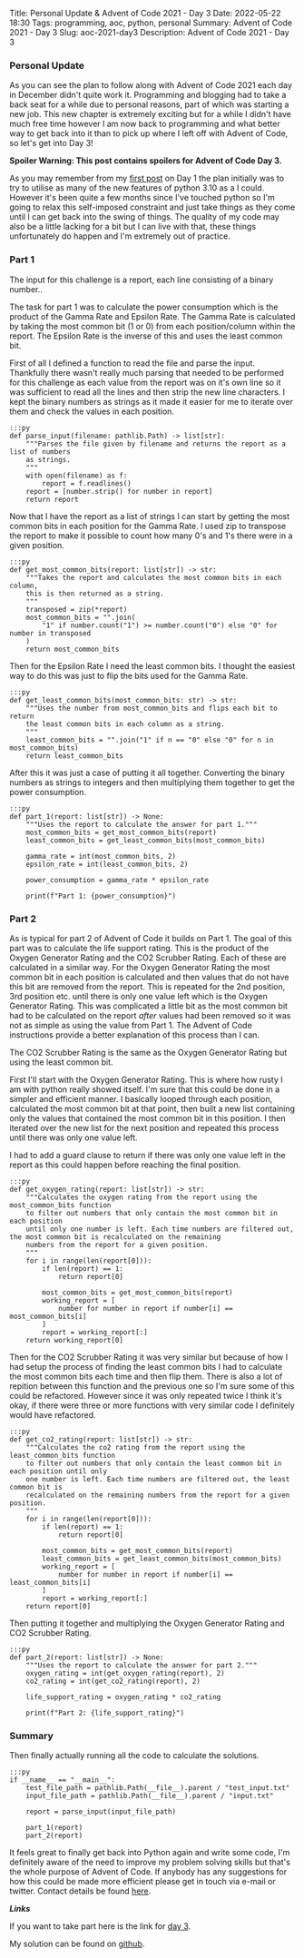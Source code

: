 Title: Personal Update & Advent of Code 2021 - Day 3
Date: 2022-05-22 18:30
Tags: programming, aoc, python, personal
Summary: Advent of Code 2021 - Day 3
Slug: aoc-2021-day3
Description: Advent of Code 2021 - Day 3

### Personal Update

As you can see the plan to follow along with Advent of Code 2021 each day in December didn't quite work it. Programming and blogging had to take a back seat for a while due to personal reasons, part of which was starting a new job.
This new chapter is extremely exciting but for a while I didn't have much free time however I am now back to programming and what better way to get back into it than to pick up where I left off with Advent of Code, so let's
get into Day 3!

**Spoiler Warning: This post contains spoilers for Advent of Code Day 3.**

As you may remember from my [first post]({filename}/Programming/aoc-2021-day1.md) on Day 1 the plan initially was to try to utilise as many of the new features of python 3.10 as a I could. However it's been quite a few months
since I've touched python so I'm going to relax this self-imposed constraint and just take things as they come until I can get back into the swing of things. The quality of my code may also be a little lacking for a bit but I can
live with that, these things unfortunately do happen and I'm extremely out of practice.

### Part 1

The input for this challenge is a report, each line consisting of a binary number..

The task for part 1 was to calculate the power consumption which is the product of the Gamma Rate and Epsilon Rate. The Gamma Rate is calculated by taking the most common bit (1 or 0) from each position/column within the report. The Epsilon Rate is the inverse of this and uses the least common bit.

First of all I defined a function to read the file and parse the input. Thankfully there wasn't really much parsing that needed to be performed for this challenge as each value from the report was on it's own line so it was sufficient to read all the lines and then strip the new line characters. I kept the binary numbers as strings as it made it easier for me to iterate over them and check the values in each position.

    :::py
    def parse_input(filename: pathlib.Path) -> list[str]:
        """Parses the file given by filename and returns the report as a list of numbers
        as strings.
        """
        with open(filename) as f:
            report = f.readlines()
        report = [number.strip() for number in report]
        return report

Now that I have the report as a list of strings I can start by getting the most common bits in each position for the Gamma Rate. I used zip to transpose the report to make it possible to count how many 0's and 1's there were in a given position.

    :::py
    def get_most_common_bits(report: list[str]) -> str:
        """Takes the report and calculates the most common bits in each column,
        this is then returned as a string.
        """
        transposed = zip(*report)
        most_common_bits = "".join(
            "1" if number.count("1") >= number.count("0") else "0" for number in transposed
        )
        return most_common_bits

Then for the Epsilon Rate I need the least common bits. I thought the easiest way to do this was just to flip the bits used for the Gamma Rate.

    :::py
    def get_least_common_bits(most_common_bits: str) -> str:
        """Uses the number from most_common_bits and flips each bit to return
        the least common bits in each column as a string.
        """
        least_common_bits = "".join("1" if n == "0" else "0" for n in most_common_bits)
        return least_common_bits

After this it was just a case of putting it all together. Converting the binary numbers as strings to integers and then multiplying them together to get the power consumption.

    :::py
    def part_1(report: list[str]) -> None:
        """Uses the report to calculate the answer for part 1."""
        most_common_bits = get_most_common_bits(report)
        least_common_bits = get_least_common_bits(most_common_bits)

        gamma_rate = int(most_common_bits, 2)
        epsilon_rate = int(least_common_bits, 2)

        power_consumption = gamma_rate * epsilon_rate

        print(f"Part 1: {power_consumption}")

### Part 2

As is typical for part 2 of Advent of Code it builds on Part 1. The goal of this part was to calculate the life support rating. This is the product of the Oxygen Generator Rating and the CO2 Scrubber Rating.
Each of these are calculated in a similar way. For the Oxygen Generator Rating the most common bit in each position is calculated and then values that do not have this bit are removed from the report. This is repeated for the 2nd position, 3rd position etc. until there is only one value left which is the Oxygen Generator Rating. This was complicated a little bit as the most common bit had to be calculated on the report *after* values had been removed so it was not as simple as using the value from Part 1. The Advent of Code instructions provide a better explanation of this process than I can.

The CO2 Scrubber Rating is the same as the Oxygen Generator Rating but using the least common bit.

First I'll start with the Oxygen Generator Rating. This is where how rusty I am with python really showed itself. I'm sure that this could be done in a simpler and efficient manner. I basically looped through each position, calculated the most common bit at that point, then built a new list containing only the values that contained the most common bit in this position. I then iterated over the new list for the next position and repeated this process until there was only one value left.

I had to add a guard clause to return if there was only one value left in the report as this could happen before reaching the final position.

    :::py
    def get_oxygen_rating(report: list[str]) -> str:
        """Calculates the oxygen rating from the report using the most_common_bits function
        to filter out numbers that only contain the most common bit in each position
        until only one number is left. Each time numbers are filtered out, the most common bit is recalculated on the remaining
        numbers from the report for a given position.
        """
        for i in range(len(report[0])):
            if len(report) == 1:
                return report[0]

            most_common_bits = get_most_common_bits(report)
            working_report = [
                number for number in report if number[i] == most_common_bits[i]
            ]
            report = working_report[:]
        return working_report[0]

Then for the CO2 Scrubber Rating it was very similar but because of how I had setup the process of finding the least common bits I had to calculate the most common bits each time and then flip them. There is also a lot of repition between this function and the previous one so I'm sure some of this could be refactored. However since it was only repeated twice I think it's okay, if there were three or more functions with very similar code I definitely would have refactored.

    :::py
    def get_co2_rating(report: list[str]) -> str:
        """Calculates the co2 rating from the report using the least_common_bits function
        to filter out numbers that only contain the least common bit in each position until only
        one number is left. Each time numbers are filtered out, the least common bit is
        recalculated on the remaining numbers from the report for a given position.
        """
        for i in range(len(report[0])):
            if len(report) == 1:
                return report[0]

            most_common_bits = get_most_common_bits(report)
            least_common_bits = get_least_common_bits(most_common_bits)
            working_report = [
                number for number in report if number[i] == least_common_bits[i]
            ]
            report = working_report[:]
        return report[0]

Then putting it together and multiplying the Oxygen Generator Rating and CO2 Scrubber Rating.

    :::py
    def part_2(report: list[str]) -> None:
        """Uses the report to calculate the answer for part 2."""
        oxygen_rating = int(get_oxygen_rating(report), 2)
        co2_rating = int(get_co2_rating(report), 2)

        life_support_rating = oxygen_rating * co2_rating

        print(f"Part 2: {life_support_rating}")

### Summary 

Then finally actually running all the code to calculate the solutions.

    :::py
    if __name__ == "__main__":
        test_file_path = pathlib.Path(__file__).parent / "test_input.txt"
        input_file_path = pathlib.Path(__file__).parent / "input.txt"

        report = parse_input(input_file_path)

        part_1(report)
        part_2(report)

It feels great to finally get back into Python again and write some code, I'm definitely aware of the need to improve my problem solving skills but that's the whole purpose of Advent of Code. If anybody has any suggestions for how this could be made more efficient please get in touch via e-mail or twitter. Contact details be found [here]({filename}/pages/about.md).

***Links***

If you want to take part here is the link for [day 3](https://adventofcode.com/2021/day/3).

My solution can be found on [github](https://github.com/rosswf/AdventOfCode2021/blob/main/day3/solution.py).